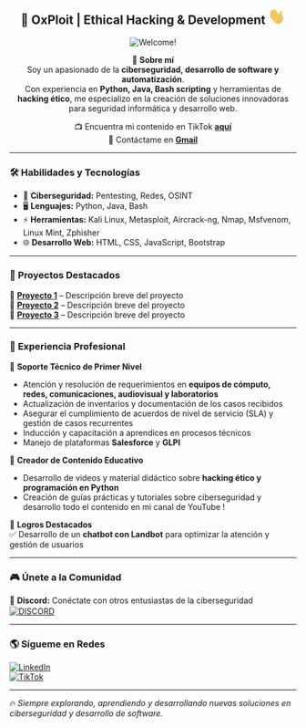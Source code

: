<div align="center">
<h2> 👾 OxPloit | Ethical Hacking & Development <img src="https://github.com/ABSphreak/ABSphreak/blob/master/gifs/Hi.gif" width="30px"></h2>
</div>

<div align="center" width="50">

<img src="https://i.gifer.com/6o0.gif" alt="Welcome!" width="300"/>

</div>

<div align="center">

🚀 **Sobre mí** <br>
Soy un apasionado de la **ciberseguridad, desarrollo de software y automatización**.  
Con experiencia en **Python, Java, Bash scripting** y herramientas de **hacking ético**, me especializo en la creación de soluciones innovadoras para seguridad informática y desarrollo web.  

📺 Encuentra mi contenido en TikTok **[aquí](https://www.tiktok.com/@hackeadopatos)**  
📧 Contáctame en **[Gmail](mailto:sbenavidezr29@gmail.com)**  

</div>

---

### 🛠 **Habilidades y Tecnologías**  

- 🔐 **Ciberseguridad:** Pentesting, Redes, OSINT  
- 🖥️ **Lenguajes:** Python, Java, Bash  
- ⚡ **Herramientas:** Kali Linux, Metasploit, Aircrack-ng, Nmap, Msfvenom, Linux Mint, Zphisher  
- 🌐 **Desarrollo Web:** HTML, CSS, JavaScript, Bootstrap  

---

### 📌 **Proyectos Destacados**  
🔹 **[Proyecto 1](#)** – Descripción breve del proyecto  
🔹 **[Proyecto 2](#)** – Descripción breve del proyecto  
🔹 **[Proyecto 3](#)** – Descripción breve del proyecto  

---

### 💼 **Experiencia Profesional**  

📌 **Soporte Técnico de Primer Nivel**  
- Atención y resolución de requerimientos en **equipos de cómputo, redes, comunicaciones, audiovisual y laboratorios**  
- Actualización de inventarios y documentación de los casos recibidos  
- Asegurar el cumplimiento de acuerdos de nivel de servicio (SLA) y gestión de casos recurrentes  
- Inducción y capacitación a aprendices en procesos técnicos  
- Manejo de plataformas **Salesforce** y **GLPI**  

📌 **Creador de Contenido Educativo**  
- Desarrollo de videos y material didáctico sobre **hacking ético y programación en Python**  
- Creación de guías prácticas y tutoriales sobre ciberseguridad y desarrollo todo el contenido en mi canal de YouTube !  

📌 **Logros Destacados**  
✅ Desarrollo de un **chatbot con Landbot** para optimizar la atención y gestión de usuarios  

---

### 🎮 **Únete a la Comunidad**  
📢 **Discord:** Conéctate con otros entusiastas de la ciberseguridad  
<a href="https://discord.gg/q7J7V2kr"><img align="center" src="https://img.shields.io/badge/Discord-%237289DA.svg?&style=flat-square&logo=discord&logoColor=white" alt="DISCORD"></a>  

---

### 🌎 **Sígueme en Redes**  
<a href="https://www.linkedin.com/in/santiago-benavidez-789454237/" target="_blank"><img src="https://img.shields.io/badge/LinkedIn-%230077B5.svg?&style=flat-square&logo=linkedin&logoColor=white" alt="LinkedIn"></a>  
<a href="https://www.tiktok.com/@hackeadopatos" target="_blank"><img src="https://img.shields.io/badge/TikTok-%23000000.svg?&style=flat-square&logo=tiktok&logoColor=white" alt="TikTok"></a>  

---

🔥 *Siempre explorando, aprendiendo y desarrollando nuevas soluciones en ciberseguridad y desarrollo de software.*  

